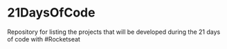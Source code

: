 # 21DaysOfCode
Repository for listing the projects that will be developed during the 21 days of code with #Rocketseat
